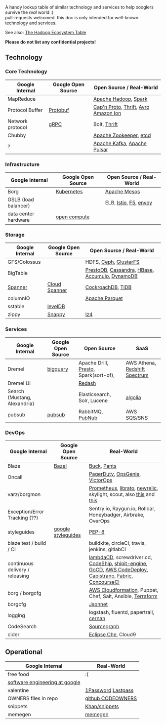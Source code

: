 A handy lookup table of similar technology and services to help xooglers survive the *real* world :)  
pull-requests welcomed. this doc is only intended for well-known technology and services.

See also: [The Hadoop Ecosystem Table](https://hadoopecosystemtable.github.io/)

__Please do not list any confidential projects!__

## Technology

### Core Technology

| Google Internal   | Google Open Source   |  Open Source / Real-World  |
| -------------     |  -------------       |-------------  |
| MapReduce         |     | [Apache Hadoop](https://github.com/apache/hadoop), [Spark](https://github.com/apache/spark)  |
| Protocol Buffer   | [Protobuf](https://github.com/google/protobuf)    | [Cap'n Proto](https://capnproto.org/), [Thrift](https://github.com/apache/thrift), [Avro](https://github.com/apache/avro) [Amazon Ion](https://amzn.github.io/ion-docs/)    |
| Network protocol | [gRPC](https://github.com/grpc/grpc) | Bolt, [Thrift](https://github.com/apache/thrift) |
| Chubby            |      | [Apache Zookeeper](https://github.com/apache/zookeeper), [etcd](https://github.com/coreos/etcd)      |
| ? | | [Apache Kafka](https://github.com/apache/kafka), [Apache Pulsar](https://github.com/apache/incubator-pulsar) |


### Infrastructure

| Google Internal   | Google Open Source   |  Open Source / Real-World  |
| -------------     |  -------------       |-------------  |
| Borg              | [Kubernetes](https://kubernetes.io/) | [Apache Mesos](https://github.com/apache/mesos) |
| GSLB (load balancer)| | ELB, [Istio](https://istio.io/), [F5](https://f5.com/products/big-ip), [envoy](https://github.com/lyft/envoy) |
| data center hardware | [open compute](http://www.opencompute.org/) |  |


### Storage

| Google Internal  | Google Open Source | Open Source / Real-World  |
| -------------|------------ |-------------|
| GFS/Colossus| | HDFS, [Ceph](https://ceph.com), [GlusterFS](https://www.gluster.org) |
| BigTable     |   | [PrestoDB](https://prestodb.io/), [Cassandra](https://github.com/apache/cassandra), [HBase](https://github.com/apache/hbase), [Accumulo](https://github.com/apache/accumulo), [DynamoDB](https://aws.amazon.com/dynamodb) |
| [Spanner](http://research.google.com/archive/spanner.html)   | [Cloud Spanner](https://cloud.google.com/spanner/) | [CockroachDB](https://github.com/cockroachdb/cockroach), [TiDB](https://github.com/pingcap/tidb) |
| columnIO | | [Apache Parquet](http://parquet.apache.org) |
| sstable | [levelDB](https://github.com/google/leveldb) | |
| zippy | [Snappy](https://github.com/google/snappy) | [lz4](https://github.com/lz4/lz4) |


### Services

| Google Internal  | Google Open Source | Open Source | SaaS |
| -------------|------------ |-------------|-------------|
| Dremel       |   [bigquery](https://cloud.google.com/bigquery/)     | Apache Drill, [Presto](https://prestodb.io), Spark(sort-of), | AWS Athena, [Redshift Spectrum](https://aws.amazon.com/redshift/spectrum/) |
| Dremel UI    |             | [Redash](https://github.com/getredash/redash) | |
| Search (Mustang, Alexandria) |             | Elasticsearch, Solr, Lucene | [algolia](https://www.algolia.com/) |
| pubsub | [pubsub](https://cloud.google.com/pubsub/docs/overview) | RabbitMQ, [PubNub](https://www.pubnub.com/) | AWS SQS/SNS |

### DevOps
| Google Internal  | Google Open Source | Real-World    |
| -------------|------------ |-------------|
| Blaze        |  [Bazel](http://bazel.io)          | [Buck](https://buckbuild.com/), [Pants](https://www.pantsbuild.org/) |
| Oncall       |             | [PagerDuty](https://pagerduty.com), [OpsGenie](https://www.opsgenie.com/), [VictorOps](https://victorops.com/) |
| varz/borgmon | | [Prometheus](https://prometheus.io), [librato](https://www.librato.com), [newrelic](http://newrelic.com), skylight, scout, also [this](https://vimeo.com/173610242) and [this](https://prometheus.io/docs/introduction/comparison/) |
| Exception/Error Tracking (??) | | Sentry.io, Raygun.io, Rollbar, Honeybadger, Airbrake, OverOps |
| styleguides | [google styleguides](https://github.com/google/styleguide) | [PEP-8](https://www.python.org/dev/peps/pep-0008/) |
| blaze test / build / CI | | buildkite, circleCI, travis, jenkins, gitlabCI |
| continuous delivery / releasing | | [lambdaCD](http://www.lambda.cd), screwdriver.cd, [CodeShip](https://codeship.com), [shipit-engine](https://github.com/Shopify/shipit-engine), [GoCD](https://www.gocd.org), [AWS CodeDeploy](https://aws.amazon.com/codedeploy/), [Capistrano](https://www.capistranorb.com), [Fabric](https://www.fabfile.org), [ConcourseCI](https://concourse.ci/)|
| borg / borgcfg || [AWS Cloudformation](https://aws.amazon.com/cloudformation/), Puppet, Chef, Salt, Ansible, [Terraform](https://www.terraform.io) |
| borgcfg || [Jsonnet](http://jsonnet.org/) |
| logging || logstash, fluentd, papertrail, [cernan](https://github.com/postmates/cernan) |
| CodeSearch   |             | [Sourcegraph](https://sourcegraph.com) |
| cider |  | [Eclipse Che](https://www.eclipse.org/che/), Cloud9 |

## Operational
| Google Internal  |   Real-World  |
| -------------    | ------------- |
| free food        |   :(          |
| [software engineering at google](https://arxiv.org/ftp/arxiv/papers/1702/1702.01715.pdf) | |
| valentine        | [1Password](https://support.1password.com/create-share-vaults/)  [Lastpass](http://lastpass.com)|
| OWNERS files in repo     | [github CODEOWNERS](https://github.com/blog/2392-introducing-code-owners) |
| snippets | [Khan/snippets](https://github.com/Khan/snippets) |
| memegen | [memegen](http://www.memegen.com/) |
